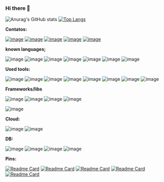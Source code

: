 ### Hi there 👋


![Anurag's GitHub stats](https://github-readme-stats.vercel.app/api?username=G-campos&show_icons=true&theme=dracula)
[![Top Langs](https://github-readme-stats.vercel.app/api/top-langs/?username=G-campos&layout=compact&theme=dracula)](https://github.com/anuraghazra/github-readme-stats)

<b>
Contatos:
</b>

[![image](https://img.shields.io/badge/LinkedIn-0077B5?style=for-the-badge&logo=linkedin&logoColor=white)](https://www.linkedin.com/in/gabriel-de-campos-campos/)
[![image](https://img.shields.io/badge/WhatsApp-25D366?style=for-the-badge&logo=whatsapp&logoColor=white)](https://api.whatsapp.com/send?phone=5545999997432&text=Hi%2C%20I%20saw%20your%20profile%20on%20github%2C%20can%20we%20talk%3F)
[![image](https://img.shields.io/badge/Gmail-D14836?style=for-the-badge&logo=gmail&logoColor=white)](mailto:gabodecampos+github@gmail.com)
[![image](https://img.shields.io/badge/Discord-5865F2?style=for-the-badge&logo=discord&logoColor=white)](Discord@Campos#1492)
[![image](https://img.shields.io/badge/GitHub-100000?style=for-the-badge&logo=github&logoColor=white)](https://github.com/G-campos)

<b>
known languages;
</b>

![image](https://img.shields.io/badge/HTML5-E34F26?style=for-the-badge&logo=html5&logoColor=white)
![image](https://img.shields.io/badge/CSS3-1572B6?style=for-the-badge&logo=css3&logoColor=white)
![image](https://img.shields.io/badge/JavaScript-323330?style=for-the-badge&logo=javascript&logoColor=F7DF1E)
![image](https://img.shields.io/badge/TypeScript-007ACC?style=for-the-badge&logo=typescript&logoColor=white)
![image](https://img.shields.io/badge/Go-00ADD8?style=for-the-badge&logo=go&logoColor=white)
![image](https://img.shields.io/badge/Shell_Script-121011?style=for-the-badge&logo=gnu-bash&logoColor=white)
![image](https://img.shields.io/badge/Markdown-000000?style=for-the-badge&logo=markdown&logoColor=white)

<b>
Used tools:
</b>

![image](https://img.shields.io/badge/Figma-F24E1E?style=for-the-badge&logo=figma&logoColor=white)
![image](https://img.shields.io/badge/gimp-5C5543?style=for-the-badge&logo=gimp&logoColor=white)
![image](https://img.shields.io/badge/Obsidian-483699?style=for-the-badge&logo=Obsidian&logoColor=white)
![image](https://img.shields.io/badge/GIT-E44C30?style=for-the-badge&logo=git&logoColor=white)
![image](https://img.shields.io/badge/WebStorm-000000?style=for-the-badge&logo=WebStorm&logoColor=white)
![image](https://img.shields.io/badge/VSCode-0078D4?style=for-the-badge&logo=visual%20studio%20code&logoColor=white)
![image](https://img.shields.io/badge/Arduino_IDE-00979D?style=for-the-badge&logo=arduino&logoColor=white)
![image](https://img.shields.io/badge/Android_Studio-3DDC84?style=for-the-badge&logo=android-studio&logoColor=white)

<b>
Frameworks/libs
</b>

![image](https://img.shields.io/badge/Vue.js-35495E?style=for-the-badge&logo=vuedotjs&logoColor=4FC08D)
![image](https://img.shields.io/badge/Vuetify-1867C0?style=for-the-badge&logo=vuetify&logoColor=white)
![image](https://img.shields.io/badge/Quasar-1976D2?style=for-the-badge&logo=quasar&logoColor=white)
![image](https://img.shields.io/badge/Handlebars.js-f0772b?style=for-the-badge&logo=handlebarsdotjs&logoColor=black)

![image](https://img.shields.io/badge/Quasar-1976D2?style=for-the-badge&logo=quasar&logoColor=white)



<b>
Cloud:
</b>

![image](https://img.shields.io/badge/Vercel-000000?style=for-the-badge&logo=vercel&logoColor=white)
![image](https://img.shields.io/badge/Oracle-F80000?style=for-the-badge&logo=oracle&logoColor=black)

<b>
DB:
</b>

![image](https://img.shields.io/badge/SQLite-07405E?style=for-the-badge&logo=sqlite&logoColor=white)
![image](https://img.shields.io/badge/redis-%23DD0031.svg?&style=for-the-badge&logo=redis&logoColor=white)
![image](https://img.shields.io/badge/MongoDB-4EA94B?style=for-the-badge&logo=mongodb&logoColor=white)
![image](https://img.shields.io/badge/MySQL-005C84?style=for-the-badge&logo=mysql&logoColor=white)
<!-- ![image](https://img.shields.io/badge/Oracle-F80000?style=for-the-badge&logo=Oracle&logoColor=white) -->

<b>
Pins:
</b>

[![Readme Card](https://github-readme-stats.vercel.app/api/pin/?username=G-campos&repo=curso-golang&theme=dracula)](https://github.com/anuraghazra/github-readme-stats)
[![Readme Card](https://github-readme-stats.vercel.app/api/pin/?username=G-campos&repo=themal-printer&theme=dracula)](https://github.com/anuraghazra/github-readme-stats)
[![Readme Card](https://github-readme-stats.vercel.app/api/pin/?username=G-campos&repo=spotifake&theme=dracula)](https://github.com/anuraghazra/github-readme-stats)
[![Readme Card](https://github-readme-stats.vercel.app/api/pin/?username=G-campos&repo=pokedex&theme=dracula)](https://github.com/anuraghazra/github-readme-stats)
[![Readme Card](https://github-readme-stats.vercel.app/api/pin/?username=G-campos&repo=challenge-escribo-logic&theme=dracula)](https://github.com/anuraghazra/github-readme-stats)

<br>



